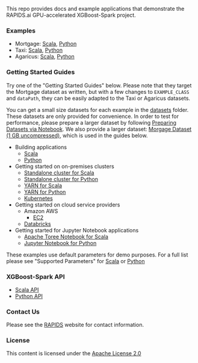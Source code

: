 This repo provides docs and example applications that demonstrate the RAPIDS.ai GPU-accelerated XGBoost-Spark project.

### Examples

- Mortgage: [Scala](/examples/apps/scala/src/main/scala/com/nvidia/spark/examples/mortgage), [Python](/examples/apps/python/com/nvidia/spark/examples/mortgage)
- Taxi: [Scala](/examples/apps/scala/src/main/scala/com/nvidia/spark/examples/taxi), [Python](/examples/apps/python/com/nvidia/spark/examples/taxi)
- Agaricus: [Scala](/examples/apps/scala/src/main/scala/com/nvidia/spark/examples/agaricus), [Python](/examples/apps/python/com/nvidia/spark/examples/agaricus)

### Getting Started Guides

Try one of the "Getting Started Guides" below. Please note that they target the Mortgage dataset as written, but with a few changes to `EXAMPLE_CLASS` and `dataPath`, they can be easily adapted to the Taxi or Agaricus datasets.

You can get a small size datasets for each example in the [datasets](/datasets) folder. These datasets are only provided for convenience. In order to test for performance, please prepare a larger dataset by following [Preparing Datasets via Notebook](/datasets/preparing_datasets.md). We also provide a larger dataset: [Morgage Dataset (1 GB uncompressed)](https://rapidsai-data.s3.us-east-2.amazonaws.com/spark/mortgage.zip), which is used in the guides below.

- Building applications
    - [Scala](/getting-started-guides/building-sample-apps/scala.md)
    - [Python](/getting-started-guides/building-sample-apps/python.md)
- Getting started on on-premises clusters
    - [Standalone cluster for Scala](/getting-started-guides/on-prem-cluster/standalone-scala.md)
    - [Standalone cluster for Python](/getting-started-guides/on-prem-cluster/standalone-python.md)
    - [YARN for Scala](/getting-started-guides/on-prem-cluster/yarn-scala.md)
    - [YARN for Python](/getting-started-guides/on-prem-cluster/yarn-python.md)
    - [Kubernetes](/getting-started-guides/on-prem-cluster/kubernetes.md)
- Getting started on cloud service providers
    - Amazon AWS
        - [EC2](/getting-started-guides/csp/aws/ec2.md)
    - [Databricks](/getting-started-guides/csp/databricks/databricks.md)
- Getting started for Jupyter Notebook applications
    - [Apache Toree Notebook for Scala](/getting-started-guides/notebook/toree.md)
    - [Jupyter Notebook for Python](/getting-started-guides/notebook/python-notebook.md)

These examples use default parameters for demo purposes. For a full list please see "Supported Parameters" for [Scala](/examples/app-parameters/supported_xgboost_parameters_scala.md) or [Python](/examples/app-parameters/supported_xgboost_parameters_python.md)

### XGBoost-Spark API

- [Scala API](/api-docs/scala.md)
- [Python API](/api-docs/python.md)

### Contact Us

Please see the [RAPIDS](https://rapids.ai/community.html) website for contact information.

### License

This content is licensed under the [Apache License 2.0](/LICENSE)
